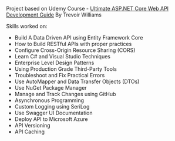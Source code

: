 Project based on Udemy Course - [Ultimate ASP.NET Core Web API Development Guide](https://www.udemy.com/course/ultimate-aspnet-5-web-api-development-guide) By Trevoir Williams

Skills worked on:
- Build A Data Driven API using Entity Framework Core
- How to Build RESTful APIs with proper practices
- Configure Cross-Origin Resource Sharing (CORS)
- Learn C# and Visual Studio Techniques
- Enterprise Level Design Patterns
- Using Production Grade Third-Party Tools
- Troubleshoot and Fix Practical Errors
- Use AutoMapper and Data Transfer Objects (DTOs)
- Use NuGet Package Manager
- Manage and Track Changes using GitHub
- Asynchronous Programming
- Custom Logging using SeriLog
- Use Swagger UI Documentation
- Deploy API to Microsoft Azure
- API Versioning
- API Caching 
